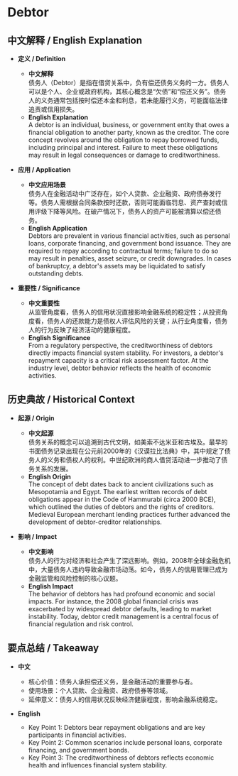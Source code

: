 # Debtor

## 中文解释 / English Explanation

* **定义 / Definition**  
  - **中文解释**  
    债务人（Debtor）是指在借贷关系中，负有偿还债务义务的一方。债务人可以是个人、企业或政府机构，其核心概念是“欠债”和“偿还义务”。债务人的义务通常包括按时偿还本金和利息，若未能履行义务，可能面临法律追责或信用损失。  
  - **English Explanation**  
    A debtor is an individual, business, or government entity that owes a financial obligation to another party, known as the creditor. The core concept revolves around the obligation to repay borrowed funds, including principal and interest. Failure to meet these obligations may result in legal consequences or damage to creditworthiness.

* **应用 / Application**  
  - **中文应用场景**  
    债务人在金融活动中广泛存在，如个人贷款、企业融资、政府债券发行等。债务人需根据合同条款按时还款，否则可能面临罚息、资产查封或信用评级下降等风险。在破产情况下，债务人的资产可能被清算以偿还债务。  
  - **English Application**  
    Debtors are prevalent in various financial activities, such as personal loans, corporate financing, and government bond issuance. They are required to repay according to contractual terms; failure to do so may result in penalties, asset seizure, or credit downgrades. In cases of bankruptcy, a debtor's assets may be liquidated to satisfy outstanding debts.

* **重要性 / Significance**  
  - **中文重要性**  
    从监管角度看，债务人的信用状况直接影响金融系统的稳定性；从投资角度看，债务人的还款能力是债权人评估风险的关键；从行业角度看，债务人的行为反映了经济活动的健康程度。  
  - **English Significance**  
    From a regulatory perspective, the creditworthiness of debtors directly impacts financial system stability. For investors, a debtor's repayment capacity is a critical risk assessment factor. At the industry level, debtor behavior reflects the health of economic activities.

## 历史典故 / Historical Context

* **起源 / Origin**  
  - **中文起源**  
    债务关系的概念可以追溯到古代文明，如美索不达米亚和古埃及。最早的书面债务记录出现在公元前2000年的《汉谟拉比法典》中，其中规定了债务人的义务和债权人的权利。中世纪欧洲的商人借贷活动进一步推动了债务关系的发展。  
  - **English Origin**  
    The concept of debt dates back to ancient civilizations such as Mesopotamia and Egypt. The earliest written records of debt obligations appear in the Code of Hammurabi (circa 2000 BCE), which outlined the duties of debtors and the rights of creditors. Medieval European merchant lending practices further advanced the development of debtor-creditor relationships.

* **影响 / Impact**  
  - **中文影响**  
    债务人的行为对经济和社会产生了深远影响。例如，2008年全球金融危机中，大量债务人违约导致金融市场动荡。如今，债务人的信用管理已成为金融监管和风险控制的核心议题。  
  - **English Impact**  
    The behavior of debtors has had profound economic and social impacts. For instance, the 2008 global financial crisis was exacerbated by widespread debtor defaults, leading to market instability. Today, debtor credit management is a central focus of financial regulation and risk control.

## 要点总结 / Takeaway

* **中文**  
  - 核心价值：债务人承担偿还义务，是金融活动的重要参与者。  
  - 使用场景：个人贷款、企业融资、政府债券等领域。  
  - 延伸意义：债务人的信用状况反映经济健康程度，影响金融系统稳定。  

* **English**  
  - Key Point 1: Debtors bear repayment obligations and are key participants in financial activities.  
  - Key Point 2: Common scenarios include personal loans, corporate financing, and government bonds.  
  - Key Point 3: The creditworthiness of debtors reflects economic health and influences financial system stability.
